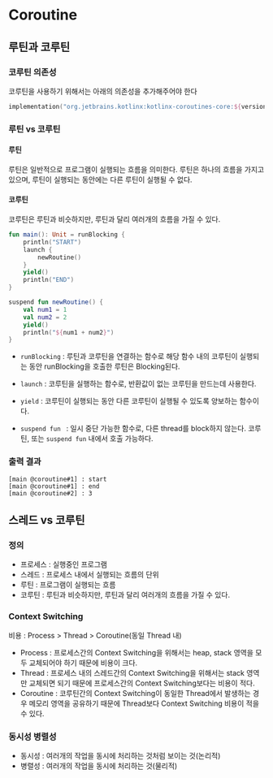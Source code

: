# Coroutine

## 루틴과 코루틴

### 코루틴 의존성

코루틴을 사용하기 위해서는 아래의 의존성을 추가해주어야 한다
```kotlin
implementation("org.jetbrains.kotlinx:kotlinx-coroutines-core:${version}")
```


### 루틴 vs 코루틴

#### 루틴

루틴은 일반적으로 프로그램이 실행되는 흐름을 의미한다.
루틴은 하나의 흐름을 가지고 있으며, 루틴이 실행되는 동안에는 다른 루틴이 실행될 수 없다.

#### 코루틴

코루틴은 루틴과 비슷하지만, 루틴과 달리 여러개의 흐름을 가질 수 있다.


```kotlin
fun main(): Unit = runBlocking {
    println("START")
    launch {
        newRoutine()
    }
    yield()
    println("END")
}

suspend fun newRoutine() {
    val num1 = 1
    val num2 = 2
    yield()
    println("${num1 + num2}")
}
```

- `runBlocking` : 루틴과 코루틴을 연결하는 함수로 해당 함수 내의 코루틴이 실행되는 동안 runBlocking을 호출한 루틴은 Blocking된다.

- `launch` : 코루틴을 실행하는 함수로, 반환값이 없는 코루틴을 만드는데 사용한다.

- `yield` : 코루틴이 실행되는 동안 다른 코루틴이 실행될 수 있도록 양보하는 함수이다.

- `suspend fun ` : 일시 중단 가능한 함수로, 다른 thread를 block하지 않는다. 코루틴, 또는 `suspend fun` 내에서 호출 가능하다.

### 출력 결과

```shell
[main @coroutine#1] : start
[main @coroutine#1] : end
[main @coroutine#2] : 3
```


## 스레드 vs 코루틴

### 정의

- 프로세스 : 실행중인 프로그램
- 스레드 : 프로세스 내에서 실행되는 흐름의 단위
- 루틴 : 프로그램이 실행되는 흐름
- 코루틴 : 루틴과 비슷하지만, 루틴과 달리 여러개의 흐름을 가질 수 있다.

### Context Switching

비용 : Process > Thread > Coroutine(동일 Thread 내)

- Process : 프로세스간의 Context Switching을 위해서는 heap, stack 영역을 모두 교체되어야 하기 때문에 비용이 크다.
- Thread : 프로세스 내의 스레드간의 Context Switching을 위해서는 stack 영역만 교체되면 되기 때문에 프로세스간의 Context Switching보다는 비용이 적다.
- Coroutine : 코루틴간의 Context Switching이 동일한 Thread에서 발생하는 경우 메모리 영역을 공유하기 때문에 Thread보다 Context Switching 비용이 적을 수 있다.

### 동시성 병렬성

- 동시성 : 여러개의 작업을 동시에 처리하는 것처럼 보이는 것(논리적)
- 병렬성 : 여러개의 작업을 동시에 처리하는 것(물리적)
